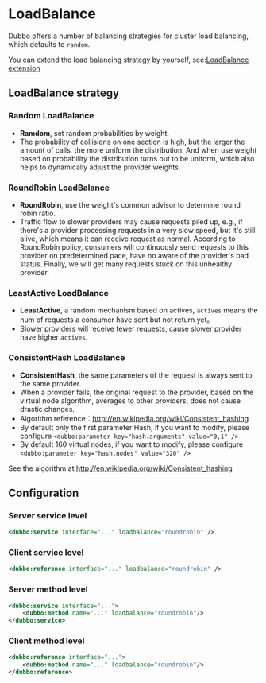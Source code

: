 # LoadBalance

Dubbo offers a number of balancing strategies for cluster load balancing, which defaults to `random`.

You can extend the load balancing strategy by yourself, see:[LoadBalance extension](http://dubbo.io/books/dubbo-dev-book-en/impls/load-balance.html)

## LoadBalance strategy

### Random LoadBalance

* **Ramdom**, set random probabilities by weight.
* The probability of collisions on one section is high, but the larger the amount of calls, the more uniform the distribution. And when use weight based on probability the distribution turns out to be uniform, which also helps to dynamically adjust the provider weights.

### RoundRobin LoadBalance

* **RoundRobin**, use the weight's common advisor to determine round robin ratio.
* Traffic flow to slower providers may cause requests piled up, e.g., if there's a provider processing requests in a very slow speed, but it's still alive, which means it can receive request as normal. According to RoundRobin policy, consumers will continuously send requests to this provider on predetermined pace, have no aware of the provider's bad status. Finally, we will get many requests stuck on this unhealthy provider.

### LeastActive LoadBalance

* **LeastActive**, a random mechanism based on actives, `actives` means the num of requests a consumer have sent but not return yet。
* Slower providers will receive fewer requests, cause slower provider have higher `actives`.

### ConsistentHash LoadBalance

* **ConsistentHash**, the same parameters of the request is always sent to the same provider.
* When a provider fails, the original request to the provider, based on the virtual node algorithm, averages to other providers, does not cause drastic changes.
* Algorithm reference：http://en.wikipedia.org/wiki/Consistent_hashing
* By default only the first parameter Hash, if you want to modify, please configure `<dubbo:parameter key="hash.arguments" value="0,1" />`
* By default 160 virtual nodes, if you want to modify, please configure `<dubbo:parameter key="hash.nodes" value="320" />`


See the algorithm at http://en.wikipedia.org/wiki/Consistent_hashing


## Configuration

### Server service level

```xml
<dubbo:service interface="..." loadbalance="roundrobin" />
```

### Client service level

```xml
<dubbo:reference interface="..." loadbalance="roundrobin" />
```

### Server method level

```xml
<dubbo:service interface="...">
    <dubbo:method name="..." loadbalance="roundrobin"/>
</dubbo:service>
```

### Client method level

```xml
<dubbo:reference interface="...">
    <dubbo:method name="..." loadbalance="roundrobin"/>
</dubbo:reference>
```

